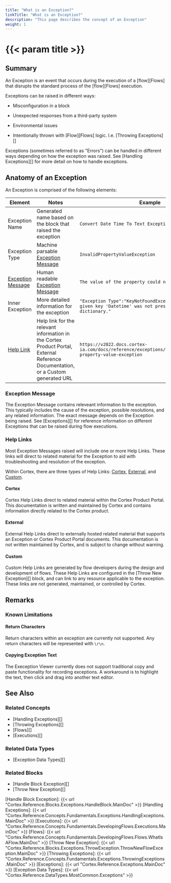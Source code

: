 ```yaml
---
title: "What is an Exception?"
linkTitle: "What is an Exception?"
description: "This page describes the concept of an Exception"
weight: 1
---
```


# {{< param title >}}

## Summary

An Exception is an event that occurs during the execution of a [flow][Flows] that disrupts the standard process of the [flow][Flows] execution.

Exceptions can be raised in different ways:

- Misconfiguration in a block

- Unexpected responses from a third-party system

- Environmental issues

- Intentionally thrown with [Flow][Flows] logic. I.e. [Throwing Exceptions][]

Exceptions (sometimes referred to as "Errors") can be handled in different ways depending on how the exception was raised. See [Handling Exceptions][] for more detail on how to handle exceptions.

## Anatomy of an Exception

An Exception is comprised of the following elements:

| Element | Notes | Example |
|---------|---------|---------|
|Exception Name | Generated name based on the block that raised the exception | `Convert Date Time To Text Exception` |
| Exception Type | Machine parsable [Exception Message](#exception-message) | `InvalidPropertyValueException`
| [Exception Message](#exception-message) | Human readable [Exception Message](#exception-message) | `The value of the property could not be evaluated.`
| Inner Exception | More detailed information for the exception | `"Exception Type":"KeyNotFoundException","Message":"The given key 'Datetime' was not present in the dictionary."`|
| [Help Link](#help-links) | Help link for the relevant information in the Cortex Product Portal, External Reference Documentation, or a Custom generated URL | `https://v2022.docs.cortex-ia.com/docs/reference/exceptions/flows/blocks/invalid-property-value-exception` |

### Exception Message

The Exception Message contains releveant information to the exception. This typically includes the cause of the exception, possible resolutions, and any related information. The exact message depends on the Exception being raised. See [Exceptions][] for reference information on different Exceptions that can be raised during flow executions.

### Help Links

Most Exception Messages raised will include one or more Help Links. These links will direct to related material for the Exception to aid with troubleshooting and resolution of the exception.

Within Cortex, there are three types of Help Links: [Cortex](#cortex), [External](#external), and [Custom](#custom).

#### Cortex

Cortex Help Links direct to related material within the Cortex Product Portal. This documentation is written and maintained by Cortex and contains information directly related to the Cortex product.

#### External

External Help Links direct to externally hosted related material that supports an Exception or Cortex Product Portal documents. This documentation is not written maintained by Cortex, and is subject to change without warning.

#### Custom

Custom Help Links are generated by flow developers during the design and development of flows. These Help Links are configured in the [Throw New Exception][] block, and can link to any resource applicable to the exception. These links are not generated, maintained, or controlled by Cortex.

## Remarks

### Known Limitations

#### Return Characters

Return characters within an exception are currently not supported. Any return characters will be represented with `\r\n`.

#### Copying Exception Text

The Exeception Viewer currently does not support traditional copy and paste functionality for recording exceptions. A workaround is to highlight the text, then click and drag into another text editor.

## See Also

### Related Concepts

- [Handling Exceptions][]
- [Throwing Exceptions][]
- [Flows][]
- [Executions][]

### Related Data Types

- [Exception Data Types][]

### Related Blocks

- [Handle Block Exception][]
- [Throw New Exception][]

[Handle Block Exception]: {{< url "Cortex.Reference.Blocks.Exceptions.HandleBlock.MainDoc" >}}
[Handling Exceptions]: {{< url "Cortex.Reference.Concepts.Fundamentals.Exceptions.HandlingExceptions.MainDoc" >}}
[Executions]: {{< url "Cortex.Reference.Concepts.Fundamentals.DevelopingFlows.Executions.MainDoc" >}}
[Flows]: {{< url "Cortex.Reference.Concepts.Fundamentals.DevelopingFlows.Flows.WhatIsAFlow.MainDoc" >}}
[Throw New Exception]: {{< url "Cortex.Reference.Blocks.Exceptions.ThrowException.ThrowNewFlowException.MainDoc" >}}
[Throwing Exceptions]: {{< url "Cortex.Reference.Concepts.Fundamentals.Exceptions.ThrowingExceptions.MainDoc" >}}
[Exceptions]: {{< url "Cortex.Reference.Exceptions.MainDoc" >}}
[Exception Data Types]: {{< url "Cortex.Reference.DataTypes.MostCommon.Exceptions" >}}
